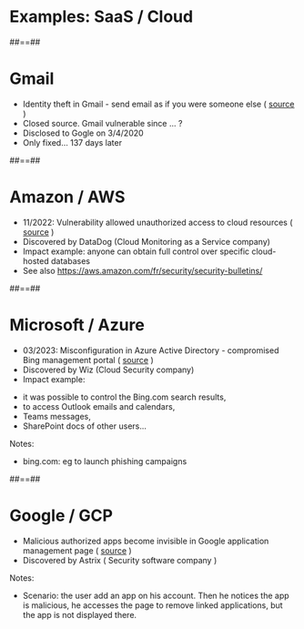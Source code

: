 <!-- .slide: class="transition" -->
# Examples: SaaS / Cloud



##==##

# Gmail

- Identity theft in Gmail - send email as if you were someone else ( [source](https://www.numerama.com/cyberguerre/643343-comment-un-bug-sur-gmail-permettait-dusurper-ladresse-de-nimporte-quel-utilisateur.html) )
- Closed source. Gmail vulnerable since ... ?
- Disclosed to Gogle on 3/4/2020
- Only fixed... 137 days later
<!-- .element: class="list-fragment" -->



##==##

# Amazon / AWS

- 11/2022: Vulnerability allowed unauthorized access to cloud resources ( [source](https://portswigger.net/daily-swig/vulnerability-in-aws-appsync-allowed-unauthorized-access-to-cloud-resources) )
- Discovered by DataDog (Cloud Monitoring as a Service company)
- Impact example: anyone can obtain full control over specific cloud-hosted databases
- See also https://aws.amazon.com/fr/security/security-bulletins/
<!-- .element: class="list-fragment" -->



##==##

# Microsoft / Azure

- 03/2023: Misconfiguration in Azure Active Directory - compromised Bing management portal ( [source](https://www.wiz.io/blog/azure-active-directory-bing-misconfiguration) )
- Discovered by Wiz (Cloud Security company)
- Impact example: 
<!-- .element: class="list-fragment" -->
  - it was possible to control the Bing.com search results,
  - to access Outlook emails and calendars, 
  - Teams messages, 
  - SharePoint docs of other users...
<!-- .element: class="list-fragment" -->

Notes:
- bing.com: eg to launch phishing campaigns


##==##

# Google / GCP

- Malicious authorized apps become invisible in Google application management page ( [source](https://www.bleepingcomputer.com/news/security/ghosttoken-gcp-flaw-let-attackers-backdoor-google-accounts/) )
- Discovered by Astrix ( Security software company )
<!-- .element: class="list-fragment" -->

Notes:
- Scenario: the user add an app on his account. Then he notices the app is malicious, he accesses the page to remove linked applications, but the app is not displayed there.
